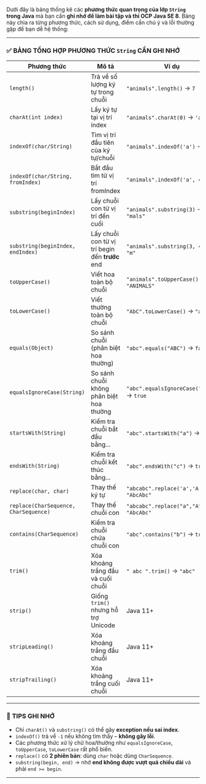 Dưới đây là bảng thống kê các **phương thức quan trọng của lớp `String` trong Java** mà bạn cần **ghi nhớ để làm bài tập và thi OCP Java SE 8**. Bảng này chia ra từng phương thức, cách sử dụng, điểm cần chú ý và lỗi thường gặp để bạn dễ hệ thống:

---

### ✅ **BẢNG TỔNG HỢP PHƯƠNG THỨC `String` CẦN GHI NHỚ**

| Phương thức | Mô tả | Ví dụ | Lưu ý / Bẫy thường gặp |
|------------|-------|-------|------------------------|
| `length()` | Trả về số lượng ký tự trong chuỗi | `"animals".length()` → `7` | Đếm từ 1 (không phải index) |
| `charAt(int index)` | Lấy ký tự tại vị trí index | `"animals".charAt(0)` → `'a'` | `charAt(7)` → lỗi `StringIndexOutOfBoundsException` |
| `indexOf(char/String)` | Tìm vị trí đầu tiên của ký tự/chuỗi | `"animals".indexOf('a')` → `0` | Không tìm thấy → trả về `-1`, không gây lỗi |
| `indexOf(char/String, fromIndex)` | Bắt đầu tìm từ vị trí fromIndex | `"animals".indexOf('a', 4)` → `4` | |
| `substring(beginIndex)` | Lấy chuỗi con từ vị trí đến cuối | `"animals".substring(3)` → `"mals"` | |
| `substring(beginIndex, endIndex)` | Lấy chuỗi con từ vị trí begin đến **trước** end | `"animals".substring(3, 4)` → `"m"` | `substring(3,3)` → `""`, `substring(3,2)` → lỗi |
| `toUpperCase()` | Viết hoa toàn bộ chuỗi | `"animals".toUpperCase()` → `"ANIMALS"` | Không thay đổi chuỗi gốc (`String` là immutable) |
| `toLowerCase()` | Viết thường toàn bộ chuỗi | `"AbC".toLowerCase()` → `"abc"` | |
| `equals(Object)` | So sánh chuỗi (phân biệt hoa thường) | `"abc".equals("ABC")` → `false` | Chỉ trả về true khi giống 100% |
| `equalsIgnoreCase(String)` | So sánh chuỗi không phân biệt hoa thường | `"abc".equalsIgnoreCase("ABC")` → `true` | |
| `startsWith(String)` | Kiểm tra chuỗi bắt đầu bằng... | `"abc".startsWith("a")` → `true` | Phân biệt hoa thường |
| `endsWith(String)` | Kiểm tra chuỗi kết thúc bằng... | `"abc".endsWith("c")` → `true` | Phân biệt hoa thường |
| `replace(char, char)` | Thay thế ký tự | `"abcabc".replace('a','A')` → `"AbcAbc"` | |
| `replace(CharSequence, CharSequence)` | Thay thế chuỗi con | `"abcabc".replace("a","A")` → `"AbcAbc"` | |
| `contains(CharSequence)` | Kiểm tra chuỗi chứa chuỗi con | `"abc".contains("b")` → `true` | Không tìm thấy → `false`, phân biệt hoa thường |
| `trim()` | Xóa khoảng trắng đầu và cuối chuỗi | `" abc ".trim()` → `"abc"` | Loại bỏ tab (`\t`), newline (`\n`), space |
| `strip()` | Giống `trim()` nhưng hỗ trợ Unicode | Java 11+ | |
| `stripLeading()` | Xóa khoảng trắng đầu chuỗi | Java 11+ | |
| `stripTrailing()` | Xóa khoảng trắng cuối chuỗi | Java 11+ | |

---

### 📌 **TIPS GHI NHỚ**
- Chỉ `charAt()` và `substring()` có thể gây **exception nếu sai index**.
- `indexOf()` trả về `-1` nếu không tìm thấy – **không gây lỗi**.
- Các phương thức xử lý chữ hoa/thường như `equalsIgnoreCase`, `toUpperCase`, `toLowerCase` rất phổ biến.
- `replace()` có **2 phiên bản**: dùng `char` hoặc dùng `CharSequence`.
- `substring(begin, end)` → nhớ **end không được vượt quá chiều dài** và phải `end >= begin`.

---